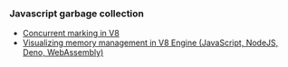 ### Javascript garbage collection
* [Concurrent marking in V8](https://v8.dev/blog/concurrent-marking?m=1)
* [Visualizing memory management in V8 Engine (JavaScript, NodeJS, Deno, WebAssembly)](https://deepu.tech/memory-management-in-v8/)
